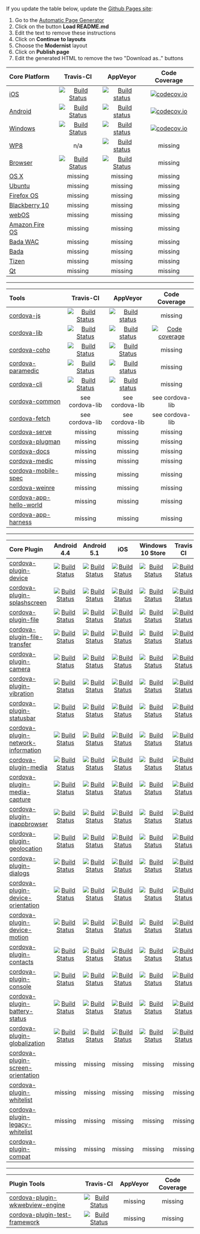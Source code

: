 If you update the table below, update the [Github Pages site](http://cordova.github.io/cordova-status):

1. Go to the [Automatic Page Generator](https://github.com/cordova/cordova-status/generated_pages/new)
2. Click on the button **Load README.md**
3. Edit the text to remove these instructions
4. Click on **Continue to layouts**
5. Choose the **Modernist** layout
6. Click on **Publish page**
7. Edit the generated HTML to remove the two "Download as.." buttons


| Core Platform | Travis-CI     | AppVeyor      | Code Coverage |
| :--- | :---: | :---: | :---: |
| [iOS](https://github.com/apache/cordova-ios)  | [![Build Status](https://travis-ci.org/apache/cordova-ios.svg?branch=master)](https://travis-ci.org/apache/cordova-ios)  | [![Build status](https://ci.appveyor.com/api/projects/status/github/apache/cordova-ios?branch=master)](https://ci.appveyor.com/project/Humbedooh/cordova-ios) |[![codecov.io](https://codecov.io/github/apache/cordova-ios/coverage.svg?branch=master)](https://codecov.io/github/apache/cordova-ios?branch=master)  |
| [Android](https://github.com/apache/cordova-android)  | [![Build Status](https://travis-ci.org/apache/cordova-android.svg?branch=master)](https://travis-ci.org/apache/cordova-android)  | [![Build status](https://ci.appveyor.com/api/projects/status/github/apache/cordova-android?branch=master)](https://ci.appveyor.com/project/Humbedooh/cordova-android) | [![codecov.io](https://codecov.io/github/apache/cordova-android/coverage.svg?branch=master)](https://codecov.io/github/apache/cordova-android?branch=master)  |
| [Windows](https://github.com/apache/cordova-windows) | [![Build Status](https://travis-ci.org/apache/cordova-windows.svg?branch=master)](https://travis-ci.org/apache/cordova-windows) | [![Build status](https://ci.appveyor.com/api/projects/status/19h1fq0lyvwtei05/branch/master)](https://ci.appveyor.com/project/Humbedooh/cordova-windows/branch/master) | [![codecov.io](https://codecov.io/github/apache/cordova-windows/coverage.svg?branch=master)](https://codecov.io/github/apache/cordova-windows?branch=master) |
| [WP8](https://github.com/apache/cordova-wp8) | n/a | [![Build status](https://ci.appveyor.com/api/projects/status/apoby7i5j5xnmhy2/branch/master)](https://ci.appveyor.com/project/Humbedooh/cordova-wp8/branch/master) | missing |
| [Browser](https://github.com/apache/cordova-browser) | [![Build Status](https://travis-ci.org/apache/cordova-browser.svg)](https://travis-ci.org/apache/cordova-browser) | [![Build Status](https://ci.appveyor.com/api/projects/status/4oan2jjn7nlgfay3/branch/master?svg=true)](https://ci.appveyor.com/api/projects/status/4oan2jjn7nlgfay3/branch/master?svg=true) | missing |
| [OS X](https://github.com/apache/cordova-osx) | missing | missing | missing |
| [Ubuntu](https://github.com/apache/cordova-ubuntu) | missing | missing | missing |
| [Firefox OS](https://github.com/apache/cordova-firefoxos) | missing | missing | missing |
| [Blackberry 10](https://github.com/apache/cordova-blackberry) | missing | missing | missing |
| [webOS](https://github.com/apache/cordova-webos) | missing | missing | missing |
| [Amazon Fire OS](https://github.com/apache/cordova-amazon-fireos) | missing | missing | missing |
| [Bada WAC](https://github.com/apache/cordova-bada-wac) | missing | missing | missing |
| [Bada](https://github.com/apache/cordova-bada) | missing | missing | missing |
| [Tizen](https://github.com/apache/cordova-tizen) | missing | missing | missing |
| [Qt](https://github.com/apache/cordova-qt) | missing | missing | missing |

---

| Tools         | Travis-CI     | AppVeyor      | Code Coverage |
| :--- | :-: | :-: | :-: |
| [cordova-js](https://github.com/apache/cordova-js)    | [![Build Status](https://travis-ci.org/apache/cordova-js.svg?branch=master)](https://travis-ci.org/apache/cordova-js) | [![Build status](https://ci.appveyor.com/api/projects/status/github/apache/cordova-js?branch=master&svg=true)](https://ci.appveyor.com/project/Humbedooh/cordova-js/branch/master) | missing |
| [cordova-lib](https://github.com/apache/cordova-lib/tree/master/cordova-lib) | [![Build Status](https://travis-ci.org/apache/cordova-lib.svg?branch=master)](https://travis-ci.org/apache/cordova-lib) | [![Build status](https://ci.appveyor.com/api/projects/status/hovrl5rwj03co6oa/branch/master?svg=true)](https://ci.appveyor.com/project/ApacheSoftwareFoundation/cordova-lib/branch/master) | [![Code coverage](https://codecov.io/github/apache/cordova-lib/coverage.svg?branch=master)](https://codecov.io/github/apache/cordova-lib?branch=master) |
| [cordova-coho](https://github.com/apache/cordova-coho) | [![Build Status](https://travis-ci.org/apache/cordova-coho.svg?branch=master)](https://travis-ci.org/apache/cordova-coho) | [![Build Status](https://ci.appveyor.com/api/projects/status/1y9yh5ys72h6l5sy)](https://ci.appveyor.com/project/stumped2/cordova-coho) | missing |
| [cordova-paramedic](https://github.com/apache/cordova-paramedic) | [![Build Status](https://travis-ci.org/apache/cordova-paramedic.svg?branch=master)](https://travis-ci.org/apache/cordova-paramedic) | [![Build status](https://ci.appveyor.com/api/projects/status/iufmfjo0j0dd4c1w?svg=true)](https://ci.appveyor.com/project/ApacheSoftwareFoundation/cordova-paramedic) | missing |
| [cordova-cli](https://github.com/apache/cordova-cli) | [![Build Status](https://travis-ci.org/apache/cordova-cli.svg?branch=master)](https://travis-ci.org/apache/cordova-cli) | [![Build status](https://ci.appveyor.com/api/projects/status/github/apache/cordova-cli?branch=master)](https://ci.appveyor.com/project/ApacheSoftwareFoundation/cordova-cli) | missing |
| [cordova-common](https://github.com/apache/cordova-lib/tree/master/cordova-common) | see cordova-lib | see cordova-lib | see cordova-lib |
| [cordova-fetch](https://github.com/apache/cordova-lib/tree/master/cordova-fetch) | see cordova-lib | see cordova-lib | see cordova-lib |
| [cordova-serve](https://github.com/apache/cordova-lib/tree/master/cordova-serve) | missing | missing | missing |
| [cordova-plugman](https://github.com/apache/cordova-plugman) | missing | missing | missing |
| [cordova-docs](https://github.com/apache/cordova-docs) | missing | missing | missing |
| [cordova-medic](https://github.com/apache/cordova-medic) | missing | missing | missing |
| [cordova-mobile-spec](https://github.com/apache/cordova-mobile-spec) | missing | missing | missing |
| [cordova-weinre](https://github.com/apache/cordova-weinre) | missing | missing | missing |
| [cordova-app-hello-world](https://github.com/apache/cordova-app-hello-world) | missing | missing | missing |
| [cordova-app-harness](https://github.com/apache/cordova-app-harness) | missing | missing | missing |

---

| Core Plugin | Android 4.4 | Android 5.1 |iOS| Windows 10 Store | Travis CI |
| :--- |:---:|:---:|:---:|:---:|:---:|
| [cordova-plugin-device](https://github.com/apache/cordova-plugin-device) |[![Build Status](http://cordova-ci.cloudapp.net:8080/buildStatus/icon?job=cordova-periodic-build/PLATFORM=android-4.4,PLUGIN=cordova-plugin-device)](http://cordova-ci.cloudapp.net:8080/job/cordova-periodic-build/PLATFORM=android-4.4,PLUGIN=cordova-plugin-device/)|[![Build Status](http://cordova-ci.cloudapp.net:8080/buildStatus/icon?job=cordova-periodic-build/PLATFORM=android-5.1,PLUGIN=cordova-plugin-device)](http://cordova-ci.cloudapp.net:8080/job/cordova-periodic-build/PLATFORM=android-5.1,PLUGIN=cordova-plugin-device/)|[![Build Status](http://cordova-ci.cloudapp.net:8080/buildStatus/icon?job=cordova-periodic-build/PLATFORM=ios,PLUGIN=cordova-plugin-device)](http://cordova-ci.cloudapp.net:8080/job/cordova-periodic-build/PLATFORM=ios,PLUGIN=cordova-plugin-device/)|[![Build Status](http://cordova-ci.cloudapp.net:8080/buildStatus/icon?job=cordova-periodic-build/PLATFORM=windows-10-store,PLUGIN=cordova-plugin-device)](http://cordova-ci.cloudapp.net:8080/job/cordova-periodic-build/PLATFORM=windows-10-store,PLUGIN=cordova-plugin-device/)|[![Build Status](https://travis-ci.org/apache/cordova-plugin-device.svg?branch=master)](https://travis-ci.org/apache/cordova-plugin-device) |
| [cordova-plugin-splashscreen](https://github.com/apache/cordova-plugin-splashscreen) |[![Build Status](http://cordova-ci.cloudapp.net:8080/buildStatus/icon?job=cordova-periodic-build/PLATFORM=android-4.4,PLUGIN=cordova-plugin-splashscreen)](http://cordova-ci.cloudapp.net:8080/job/cordova-periodic-build/PLATFORM=android-4.4,PLUGIN=cordova-plugin-splashscreen/)|[![Build Status](http://cordova-ci.cloudapp.net:8080/buildStatus/icon?job=cordova-periodic-build/PLATFORM=android-5.1,PLUGIN=cordova-plugin-splashscreen)](http://cordova-ci.cloudapp.net:8080/job/cordova-periodic-build/PLATFORM=android-5.1,PLUGIN=cordova-plugin-splashscreen/)|[![Build Status](http://cordova-ci.cloudapp.net:8080/buildStatus/icon?job=cordova-periodic-build/PLATFORM=ios,PLUGIN=cordova-plugin-splashscreen)](http://cordova-ci.cloudapp.net:8080/job/cordova-periodic-build/PLATFORM=ios,PLUGIN=cordova-plugin-splashscreen/)|[![Build Status](http://cordova-ci.cloudapp.net:8080/buildStatus/icon?job=cordova-periodic-build/PLATFORM=windows-10-store,PLUGIN=cordova-plugin-splashscreen)](http://cordova-ci.cloudapp.net:8080/job/cordova-periodic-build/PLATFORM=windows-10-store,PLUGIN=cordova-plugin-splashscreen/)|[![Build Status](https://travis-ci.org/apache/cordova-plugin-splashscreen.svg?branch=master)](https://travis-ci.org/apache/cordova-plugin-splashscreen) |
| [cordova-plugin-file](https://github.com/apache/cordova-plugin-file) |[![Build Status](http://cordova-ci.cloudapp.net:8080/buildStatus/icon?job=cordova-periodic-build/PLATFORM=android-4.4,PLUGIN=cordova-plugin-file)](http://cordova-ci.cloudapp.net:8080/job/cordova-periodic-build/PLATFORM=android-4.4,PLUGIN=cordova-plugin-file/)|[![Build Status](http://cordova-ci.cloudapp.net:8080/buildStatus/icon?job=cordova-periodic-build/PLATFORM=android-5.1,PLUGIN=cordova-plugin-file)](http://cordova-ci.cloudapp.net:8080/job/cordova-periodic-build/PLATFORM=android-5.1,PLUGIN=cordova-plugin-file/)|[![Build Status](http://cordova-ci.cloudapp.net:8080/buildStatus/icon?job=cordova-periodic-build/PLATFORM=ios,PLUGIN=cordova-plugin-file)](http://cordova-ci.cloudapp.net:8080/job/cordova-periodic-build/PLATFORM=ios,PLUGIN=cordova-plugin-file/)|[![Build Status](http://cordova-ci.cloudapp.net:8080/buildStatus/icon?job=cordova-periodic-build/PLATFORM=windows-10-store,PLUGIN=cordova-plugin-file)](http://cordova-ci.cloudapp.net:8080/job/cordova-periodic-build/PLATFORM=windows-10-store,PLUGIN=cordova-plugin-file/)|[![Build Status](https://travis-ci.org/apache/cordova-plugin-file.svg?branch=master)](https://travis-ci.org/apache/cordova-plugin-file) |
| [cordova-plugin-file-transfer](https://github.com/apache/cordova-plugin-file-transfer) |[![Build Status](http://cordova-ci.cloudapp.net:8080/buildStatus/icon?job=cordova-periodic-build/PLATFORM=android-4.4,PLUGIN=cordova-plugin-file-transfer)](http://cordova-ci.cloudapp.net:8080/job/cordova-periodic-build/PLATFORM=android-4.4,PLUGIN=cordova-plugin-file-transfer/)|[![Build Status](http://cordova-ci.cloudapp.net:8080/buildStatus/icon?job=cordova-periodic-build/PLATFORM=android-5.1,PLUGIN=cordova-plugin-file-transfer)](http://cordova-ci.cloudapp.net:8080/job/cordova-periodic-build/PLATFORM=android-5.1,PLUGIN=cordova-plugin-file-transfer/)|[![Build Status](http://cordova-ci.cloudapp.net:8080/buildStatus/icon?job=cordova-periodic-build/PLATFORM=ios,PLUGIN=cordova-plugin-file-transfer)](http://cordova-ci.cloudapp.net:8080/job/cordova-periodic-build/PLATFORM=ios,PLUGIN=cordova-plugin-file-transfer/)|[![Build Status](http://cordova-ci.cloudapp.net:8080/buildStatus/icon?job=cordova-periodic-build/PLATFORM=windows-10-store,PLUGIN=cordova-plugin-file-transfer)](http://cordova-ci.cloudapp.net:8080/job/cordova-periodic-build/PLATFORM=windows-10-store,PLUGIN=cordova-plugin-file-transfer/)|[![Build Status](https://travis-ci.org/apache/cordova-plugin-file-transfer.svg?branch=master)](https://travis-ci.org/apache/cordova-plugin-file-transfer) |
| [cordova-plugin-camera](https://github.com/apache/cordova-plugin-camera) |[![Build Status](http://cordova-ci.cloudapp.net:8080/buildStatus/icon?job=cordova-periodic-build/PLATFORM=android-4.4,PLUGIN=cordova-plugin-camera)](http://cordova-ci.cloudapp.net:8080/job/cordova-periodic-build/PLATFORM=android-4.4,PLUGIN=cordova-plugin-camera/)|[![Build Status](http://cordova-ci.cloudapp.net:8080/buildStatus/icon?job=cordova-periodic-build/PLATFORM=android-5.1,PLUGIN=cordova-plugin-camera)](http://cordova-ci.cloudapp.net:8080/job/cordova-periodic-build/PLATFORM=android-5.1,PLUGIN=cordova-plugin-camera/)|[![Build Status](http://cordova-ci.cloudapp.net:8080/buildStatus/icon?job=cordova-periodic-build/PLATFORM=ios,PLUGIN=cordova-plugin-camera)](http://cordova-ci.cloudapp.net:8080/job/cordova-periodic-build/PLATFORM=ios,PLUGIN=cordova-plugin-camera/)|[![Build Status](http://cordova-ci.cloudapp.net:8080/buildStatus/icon?job=cordova-periodic-build/PLATFORM=windows-10-store,PLUGIN=cordova-plugin-camera)](http://cordova-ci.cloudapp.net:8080/job/cordova-periodic-build/PLATFORM=windows-10-store,PLUGIN=cordova-plugin-camera/)|[![Build Status](https://travis-ci.org/apache/cordova-plugin-camera.svg?branch=master)](https://travis-ci.org/apache/cordova-plugin-camer) |
| [cordova-plugin-vibration](https://github.com/apache/cordova-plugin-vibration) |[![Build Status](http://cordova-ci.cloudapp.net:8080/buildStatus/icon?job=cordova-periodic-build/PLATFORM=android-4.4,PLUGIN=cordova-plugin-vibration)](http://cordova-ci.cloudapp.net:8080/job/cordova-periodic-build/PLATFORM=android-4.4,PLUGIN=cordova-plugin-vibration/)|[![Build Status](http://cordova-ci.cloudapp.net:8080/buildStatus/icon?job=cordova-periodic-build/PLATFORM=android-5.1,PLUGIN=cordova-plugin-vibration)](http://cordova-ci.cloudapp.net:8080/job/cordova-periodic-build/PLATFORM=android-5.1,PLUGIN=cordova-plugin-vibration/)|[![Build Status](http://cordova-ci.cloudapp.net:8080/buildStatus/icon?job=cordova-periodic-build/PLATFORM=ios,PLUGIN=cordova-plugin-vibration)](http://cordova-ci.cloudapp.net:8080/job/cordova-periodic-build/PLATFORM=ios,PLUGIN=cordova-plugin-vibration/)|[![Build Status](http://cordova-ci.cloudapp.net:8080/buildStatus/icon?job=cordova-periodic-build/PLATFORM=windows-10-store,PLUGIN=cordova-plugin-vibration)](http://cordova-ci.cloudapp.net:8080/job/cordova-periodic-build/PLATFORM=windows-10-store,PLUGIN=cordova-plugin-vibration/)|[![Build Status](https://travis-ci.org/apache/cordova-plugin-vibration.svg?branch=master)](https://travis-ci.org/apache/cordova-plugin-vibration) |
| [cordova-plugin-statusbar](https://github.com/apache/cordova-plugin-statusbar) |[![Build Status](http://cordova-ci.cloudapp.net:8080/buildStatus/icon?job=cordova-periodic-build/PLATFORM=android-4.4,PLUGIN=cordova-plugin-statusbar)](http://cordova-ci.cloudapp.net:8080/job/cordova-periodic-build/PLATFORM=android-4.4,PLUGIN=cordova-plugin-statusbar/)|[![Build Status](http://cordova-ci.cloudapp.net:8080/buildStatus/icon?job=cordova-periodic-build/PLATFORM=android-5.1,PLUGIN=cordova-plugin-statusbar)](http://cordova-ci.cloudapp.net:8080/job/cordova-periodic-build/PLATFORM=android-5.1,PLUGIN=cordova-plugin-statusbar/)|[![Build Status](http://cordova-ci.cloudapp.net:8080/buildStatus/icon?job=cordova-periodic-build/PLATFORM=ios,PLUGIN=cordova-plugin-statusbar)](http://cordova-ci.cloudapp.net:8080/job/cordova-periodic-build/PLATFORM=ios,PLUGIN=cordova-plugin-statusbar/)|[![Build Status](http://cordova-ci.cloudapp.net:8080/buildStatus/icon?job=cordova-periodic-build/PLATFORM=windows-10-store,PLUGIN=cordova-plugin-statusbar)](http://cordova-ci.cloudapp.net:8080/job/cordova-periodic-build/PLATFORM=windows-10-store,PLUGIN=cordova-plugin-statusbar/)|[![Build Status](https://travis-ci.org/apache/cordova-plugin-statusbar.svg?branch=master)](https://travis-ci.org/apache/cordova-plugin-statusbar) |
| [cordova-plugin-network-information](https://github.com/apache/cordova-plugin-network-information) |[![Build Status](http://cordova-ci.cloudapp.net:8080/buildStatus/icon?job=cordova-periodic-build/PLATFORM=android-4.4,PLUGIN=cordova-plugin-network-information)](http://cordova-ci.cloudapp.net:8080/job/cordova-periodic-build/PLATFORM=android-4.4,PLUGIN=cordova-plugin-network-information/)|[![Build Status](http://cordova-ci.cloudapp.net:8080/buildStatus/icon?job=cordova-periodic-build/PLATFORM=android-5.1,PLUGIN=cordova-plugin-network-information)](http://cordova-ci.cloudapp.net:8080/job/cordova-periodic-build/PLATFORM=android-5.1,PLUGIN=cordova-plugin-network-information/)|[![Build Status](http://cordova-ci.cloudapp.net:8080/buildStatus/icon?job=cordova-periodic-build/PLATFORM=ios,PLUGIN=cordova-plugin-network-information)](http://cordova-ci.cloudapp.net:8080/job/cordova-periodic-build/PLATFORM=ios,PLUGIN=cordova-plugin-network-information/)|[![Build Status](http://cordova-ci.cloudapp.net:8080/buildStatus/icon?job=cordova-periodic-build/PLATFORM=windows-10-store,PLUGIN=cordova-plugin-network-information)](http://cordova-ci.cloudapp.net:8080/job/cordova-periodic-build/PLATFORM=windows-10-store,PLUGIN=cordova-plugin-network-information/)|[![Build Status](https://travis-ci.org/apache/cordova-plugin-network-information.svg?branch=master)](https://travis-ci.org/apache/cordova-plugin-network-information) |
| [cordova-plugin-media](https://github.com/apache/cordova-plugin-media) |[![Build Status](http://cordova-ci.cloudapp.net:8080/buildStatus/icon?job=cordova-periodic-build/PLATFORM=android-4.4,PLUGIN=cordova-plugin-media)](http://cordova-ci.cloudapp.net:8080/job/cordova-periodic-build/PLATFORM=android-4.4,PLUGIN=cordova-plugin-media/)|[![Build Status](http://cordova-ci.cloudapp.net:8080/buildStatus/icon?job=cordova-periodic-build/PLATFORM=android-5.1,PLUGIN=cordova-plugin-media)](http://cordova-ci.cloudapp.net:8080/job/cordova-periodic-build/PLATFORM=android-5.1,PLUGIN=cordova-plugin-media/)|[![Build Status](http://cordova-ci.cloudapp.net:8080/buildStatus/icon?job=cordova-periodic-build/PLATFORM=ios,PLUGIN=cordova-plugin-media)](http://cordova-ci.cloudapp.net:8080/job/cordova-periodic-build/PLATFORM=ios,PLUGIN=cordova-plugin-media/)|[![Build Status](http://cordova-ci.cloudapp.net:8080/buildStatus/icon?job=cordova-periodic-build/PLATFORM=windows-10-store,PLUGIN=cordova-plugin-media)](http://cordova-ci.cloudapp.net:8080/job/cordova-periodic-build/PLATFORM=windows-10-store,PLUGIN=cordova-plugin-media/)|[![Build Status](https://travis-ci.org/apache/cordova-plugin-media.svg?branch=master)](https://travis-ci.org/apache/cordova-plugin-media) |
| [cordova-plugin-media-capture](https://github.com/apache/cordova-plugin-media-capture) |[![Build Status](http://cordova-ci.cloudapp.net:8080/buildStatus/icon?job=cordova-periodic-build/PLATFORM=android-4.4,PLUGIN=cordova-plugin-media-capture)](http://cordova-ci.cloudapp.net:8080/job/cordova-periodic-build/PLATFORM=android-4.4,PLUGIN=cordova-plugin-media-capture/)|[![Build Status](http://cordova-ci.cloudapp.net:8080/buildStatus/icon?job=cordova-periodic-build/PLATFORM=android-5.1,PLUGIN=cordova-plugin-media-capture)](http://cordova-ci.cloudapp.net:8080/job/cordova-periodic-build/PLATFORM=android-5.1,PLUGIN=cordova-plugin-media-capture/)|[![Build Status](http://cordova-ci.cloudapp.net:8080/buildStatus/icon?job=cordova-periodic-build/PLATFORM=ios,PLUGIN=cordova-plugin-media-capture)](http://cordova-ci.cloudapp.net:8080/job/cordova-periodic-build/PLATFORM=ios,PLUGIN=cordova-plugin-media-capture/)|[![Build Status](http://cordova-ci.cloudapp.net:8080/buildStatus/icon?job=cordova-periodic-build/PLATFORM=windows-10-store,PLUGIN=cordova-plugin-media-capture)](http://cordova-ci.cloudapp.net:8080/job/cordova-periodic-build/PLATFORM=windows-10-store,PLUGIN=cordova-plugin-media-capture/)|[![Build Status](https://travis-ci.org/apache/cordova-plugin-media-capture.svg?branch=master)](https://travis-ci.org/apache/cordova-plugin-media-capture) |
| [cordova-plugin-inappbrowser](https://github.com/apache/cordova-plugin-inappbrowser) |[![Build Status](http://cordova-ci.cloudapp.net:8080/buildStatus/icon?job=cordova-periodic-build/PLATFORM=android-4.4,PLUGIN=cordova-plugin-inappbrowser)](http://cordova-ci.cloudapp.net:8080/job/cordova-periodic-build/PLATFORM=android-4.4,PLUGIN=cordova-plugin-inappbrowser/)|[![Build Status](http://cordova-ci.cloudapp.net:8080/buildStatus/icon?job=cordova-periodic-build/PLATFORM=android-5.1,PLUGIN=cordova-plugin-inappbrowser)](http://cordova-ci.cloudapp.net:8080/job/cordova-periodic-build/PLATFORM=android-5.1,PLUGIN=cordova-plugin-inappbrowser/)|[![Build Status](http://cordova-ci.cloudapp.net:8080/buildStatus/icon?job=cordova-periodic-build/PLATFORM=ios,PLUGIN=cordova-plugin-inappbrowser)](http://cordova-ci.cloudapp.net:8080/job/cordova-periodic-build/PLATFORM=ios,PLUGIN=cordova-plugin-inappbrowser/)|[![Build Status](http://cordova-ci.cloudapp.net:8080/buildStatus/icon?job=cordova-periodic-build/PLATFORM=windows-10-store,PLUGIN=cordova-plugin-inappbrowser)](http://cordova-ci.cloudapp.net:8080/job/cordova-periodic-build/PLATFORM=windows-10-store,PLUGIN=cordova-plugin-inappbrowser/)|[![Build Status](https://travis-ci.org/apache/cordova-plugin-inappbrowser.svg?branch=master)](https://travis-ci.org/apache/cordova-plugin-inappbrowser) |
| [cordova-plugin-geolocation](https://github.com/apache/cordova-plugin-geolocation) |[![Build Status](http://cordova-ci.cloudapp.net:8080/buildStatus/icon?job=cordova-periodic-build/PLATFORM=android-4.4,PLUGIN=cordova-plugin-geolocation)](http://cordova-ci.cloudapp.net:8080/job/cordova-periodic-build/PLATFORM=android-4.4,PLUGIN=cordova-plugin-geolocation/)|[![Build Status](http://cordova-ci.cloudapp.net:8080/buildStatus/icon?job=cordova-periodic-build/PLATFORM=android-5.1,PLUGIN=cordova-plugin-geolocation)](http://cordova-ci.cloudapp.net:8080/job/cordova-periodic-build/PLATFORM=android-5.1,PLUGIN=cordova-plugin-geolocation/)|[![Build Status](http://cordova-ci.cloudapp.net:8080/buildStatus/icon?job=cordova-periodic-build/PLATFORM=ios,PLUGIN=cordova-plugin-geolocation)](http://cordova-ci.cloudapp.net:8080/job/cordova-periodic-build/PLATFORM=ios,PLUGIN=cordova-plugin-geolocation/)|[![Build Status](http://cordova-ci.cloudapp.net:8080/buildStatus/icon?job=cordova-periodic-build/PLATFORM=windows-10-store,PLUGIN=cordova-plugin-geolocation)](http://cordova-ci.cloudapp.net:8080/job/cordova-periodic-build/PLATFORM=windows-10-store,PLUGIN=cordova-plugin-geolocation/)|[![Build Status](https://travis-ci.org/apache/cordova-plugin-geolocation.svg?branch=master)](https://travis-ci.org/apache/cordova-plugin-geolocation) |
| [cordova-plugin-dialogs](https://github.com/apache/cordova-plugin-dialogs) |[![Build Status](http://cordova-ci.cloudapp.net:8080/buildStatus/icon?job=cordova-periodic-build/PLATFORM=android-4.4,PLUGIN=cordova-plugin-dialogs)](http://cordova-ci.cloudapp.net:8080/job/cordova-periodic-build/PLATFORM=android-4.4,PLUGIN=cordova-plugin-dialogs/)|[![Build Status](http://cordova-ci.cloudapp.net:8080/buildStatus/icon?job=cordova-periodic-build/PLATFORM=android-5.1,PLUGIN=cordova-plugin-dialogs)](http://cordova-ci.cloudapp.net:8080/job/cordova-periodic-build/PLATFORM=android-5.1,PLUGIN=cordova-plugin-dialogs/)|[![Build Status](http://cordova-ci.cloudapp.net:8080/buildStatus/icon?job=cordova-periodic-build/PLATFORM=ios,PLUGIN=cordova-plugin-dialogs)](http://cordova-ci.cloudapp.net:8080/job/cordova-periodic-build/PLATFORM=ios,PLUGIN=cordova-plugin-dialogs/)|[![Build Status](http://cordova-ci.cloudapp.net:8080/buildStatus/icon?job=cordova-periodic-build/PLATFORM=windows-10-store,PLUGIN=cordova-plugin-dialogs)](http://cordova-ci.cloudapp.net:8080/job/cordova-periodic-build/PLATFORM=windows-10-store,PLUGIN=cordova-plugin-dialogs/)|[![Build Status](https://travis-ci.org/apache/cordova-plugin-dialogs.svg?branch=master)](https://travis-ci.org/apache/cordova-plugin-dialogs) |
| [cordova-plugin-device-orientation](https://github.com/apache/cordova-plugin-device-orientation) |[![Build Status](http://cordova-ci.cloudapp.net:8080/buildStatus/icon?job=cordova-periodic-build/PLATFORM=android-4.4,PLUGIN=cordova-plugin-device-orientation)](http://cordova-ci.cloudapp.net:8080/job/cordova-periodic-build/PLATFORM=android-4.4,PLUGIN=cordova-plugin-device-orientation/)|[![Build Status](http://cordova-ci.cloudapp.net:8080/buildStatus/icon?job=cordova-periodic-build/PLATFORM=android-5.1,PLUGIN=cordova-plugin-device-orientation)](http://cordova-ci.cloudapp.net:8080/job/cordova-periodic-build/PLATFORM=android-5.1,PLUGIN=cordova-plugin-device-orientation/)|[![Build Status](http://cordova-ci.cloudapp.net:8080/buildStatus/icon?job=cordova-periodic-build/PLATFORM=ios,PLUGIN=cordova-plugin-device-orientation)](http://cordova-ci.cloudapp.net:8080/job/cordova-periodic-build/PLATFORM=ios,PLUGIN=cordova-plugin-device-orientation/)|[![Build Status](http://cordova-ci.cloudapp.net:8080/buildStatus/icon?job=cordova-periodic-build/PLATFORM=windows-10-store,PLUGIN=cordova-plugin-device-orientation)](http://cordova-ci.cloudapp.net:8080/job/cordova-periodic-build/PLATFORM=windows-10-store,PLUGIN=cordova-plugin-device-orientation/)|[![Build Status](https://travis-ci.org/apache/cordova-plugin-device-orientation.svg?branch=master)](https://travis-ci.org/apache/cordova-plugin-device-orientation) |
| [cordova-plugin-device-motion](https://github.com/apache/cordova-plugin-device-motion) |[![Build Status](http://cordova-ci.cloudapp.net:8080/buildStatus/icon?job=cordova-periodic-build/PLATFORM=android-4.4,PLUGIN=cordova-plugin-device-motion)](http://cordova-ci.cloudapp.net:8080/job/cordova-periodic-build/PLATFORM=android-4.4,PLUGIN=cordova-plugin-device-motion/)|[![Build Status](http://cordova-ci.cloudapp.net:8080/buildStatus/icon?job=cordova-periodic-build/PLATFORM=android-5.1,PLUGIN=cordova-plugin-device-motion)](http://cordova-ci.cloudapp.net:8080/job/cordova-periodic-build/PLATFORM=android-5.1,PLUGIN=cordova-plugin-device-motion/)|[![Build Status](http://cordova-ci.cloudapp.net:8080/buildStatus/icon?job=cordova-periodic-build/PLATFORM=ios,PLUGIN=cordova-plugin-device-motion)](http://cordova-ci.cloudapp.net:8080/job/cordova-periodic-build/PLATFORM=ios,PLUGIN=cordova-plugin-device-motion/)|[![Build Status](http://cordova-ci.cloudapp.net:8080/buildStatus/icon?job=cordova-periodic-build/PLATFORM=windows-10-store,PLUGIN=cordova-plugin-device-motion)](http://cordova-ci.cloudapp.net:8080/job/cordova-periodic-build/PLATFORM=windows-10-store,PLUGIN=cordova-plugin-device-motion/)|[![Build Status](https://travis-ci.org/apache/cordova-plugin-device-motion.svg?branch=master)](https://travis-ci.org/apache/cordova-plugin-device-motion) |
| [cordova-plugin-contacts](https://github.com/apache/cordova-plugin-contacts) |[![Build Status](http://cordova-ci.cloudapp.net:8080/buildStatus/icon?job=cordova-periodic-build/PLATFORM=android-4.4,PLUGIN=cordova-plugin-contacts)](http://cordova-ci.cloudapp.net:8080/job/cordova-periodic-build/PLATFORM=android-4.4,PLUGIN=cordova-plugin-contacts/)|[![Build Status](http://cordova-ci.cloudapp.net:8080/buildStatus/icon?job=cordova-periodic-build/PLATFORM=android-5.1,PLUGIN=cordova-plugin-contacts)](http://cordova-ci.cloudapp.net:8080/job/cordova-periodic-build/PLATFORM=android-5.1,PLUGIN=cordova-plugin-contacts/)|[![Build Status](http://cordova-ci.cloudapp.net:8080/buildStatus/icon?job=cordova-periodic-build/PLATFORM=ios,PLUGIN=cordova-plugin-contacts)](http://cordova-ci.cloudapp.net:8080/job/cordova-periodic-build/PLATFORM=ios,PLUGIN=cordova-plugin-contacts/)|[![Build Status](http://cordova-ci.cloudapp.net:8080/buildStatus/icon?job=cordova-periodic-build/PLATFORM=windows-10-store,PLUGIN=cordova-plugin-contacts)](http://cordova-ci.cloudapp.net:8080/job/cordova-periodic-build/PLATFORM=windows-10-store,PLUGIN=cordova-plugin-contacts/)|[![Build Status](https://travis-ci.org/apache/cordova-plugin-contacts.svg?branch=master)](https://travis-ci.org/apache/cordova-plugin-contacts) |
| [cordova-plugin-console](https://github.com/apache/cordova-plugin-console) |[![Build Status](http://cordova-ci.cloudapp.net:8080/buildStatus/icon?job=cordova-periodic-build/PLATFORM=android-4.4,PLUGIN=cordova-plugin-console)](http://cordova-ci.cloudapp.net:8080/job/cordova-periodic-build/PLATFORM=android-4.4,PLUGIN=cordova-plugin-console/)|[![Build Status](http://cordova-ci.cloudapp.net:8080/buildStatus/icon?job=cordova-periodic-build/PLATFORM=android-5.1,PLUGIN=cordova-plugin-console)](http://cordova-ci.cloudapp.net:8080/job/cordova-periodic-build/PLATFORM=android-5.1,PLUGIN=cordova-plugin-console/)|[![Build Status](http://cordova-ci.cloudapp.net:8080/buildStatus/icon?job=cordova-periodic-build/PLATFORM=ios,PLUGIN=cordova-plugin-console)](http://cordova-ci.cloudapp.net:8080/job/cordova-periodic-build/PLATFORM=ios,PLUGIN=cordova-plugin-console/)|[![Build Status](http://cordova-ci.cloudapp.net:8080/buildStatus/icon?job=cordova-periodic-build/PLATFORM=windows-10-store,PLUGIN=cordova-plugin-console)](http://cordova-ci.cloudapp.net:8080/job/cordova-periodic-build/PLATFORM=windows-10-store,PLUGIN=cordova-plugin-console/)|[![Build Status](https://travis-ci.org/apache/cordova-plugin-console.svg?branch=master)](https://travis-ci.org/apache/cordova-plugin-console) |
| [cordova-plugin-battery-status](https://github.com/apache/cordova-plugin-battery-status) |[![Build Status](http://cordova-ci.cloudapp.net:8080/buildStatus/icon?job=cordova-periodic-build/PLATFORM=android-4.4,PLUGIN=cordova-plugin-battery-status)](http://cordova-ci.cloudapp.net:8080/job/cordova-periodic-build/PLATFORM=android-4.4,PLUGIN=cordova-plugin-battery-status/)|[![Build Status](http://cordova-ci.cloudapp.net:8080/buildStatus/icon?job=cordova-periodic-build/PLATFORM=android-5.1,PLUGIN=cordova-plugin-battery-status)](http://cordova-ci.cloudapp.net:8080/job/cordova-periodic-build/PLATFORM=android-5.1,PLUGIN=cordova-plugin-battery-status/)|[![Build Status](http://cordova-ci.cloudapp.net:8080/buildStatus/icon?job=cordova-periodic-build/PLATFORM=ios,PLUGIN=cordova-plugin-battery-status)](http://cordova-ci.cloudapp.net:8080/job/cordova-periodic-build/PLATFORM=ios,PLUGIN=cordova-plugin-battery-status/)|[![Build Status](http://cordova-ci.cloudapp.net:8080/buildStatus/icon?job=cordova-periodic-build/PLATFORM=windows-10-store,PLUGIN=cordova-plugin-battery-status)](http://cordova-ci.cloudapp.net:8080/job/cordova-periodic-build/PLATFORM=windows-10-store,PLUGIN=cordova-plugin-battery-status/)|[![Build Status](https://travis-ci.org/apache/cordova-plugin-battery-status.svg?branch=master)](https://travis-ci.org/apache/cordova-plugin-battery-status) |
| [cordova-plugin-globalization](https://github.com/apache/cordova-plugin-globalization) |[![Build Status](http://cordova-ci.cloudapp.net:8080/buildStatus/icon?job=cordova-periodic-build/PLATFORM=android-4.4,PLUGIN=cordova-plugin-globalization)](http://cordova-ci.cloudapp.net:8080/job/cordova-periodic-build/PLATFORM=android-4.4,PLUGIN=cordova-plugin-globalization/)|[![Build Status](http://cordova-ci.cloudapp.net:8080/buildStatus/icon?job=cordova-periodic-build/PLATFORM=android-5.1,PLUGIN=cordova-plugin-globalization)](http://cordova-ci.cloudapp.net:8080/job/cordova-periodic-build/PLATFORM=android-5.1,PLUGIN=cordova-plugin-globalization/)|[![Build Status](http://cordova-ci.cloudapp.net:8080/buildStatus/icon?job=cordova-periodic-build/PLATFORM=ios,PLUGIN=cordova-plugin-globalization)](http://cordova-ci.cloudapp.net:8080/job/cordova-periodic-build/PLATFORM=ios,PLUGIN=cordova-plugin-globalization/)|[![Build Status](http://cordova-ci.cloudapp.net:8080/buildStatus/icon?job=cordova-periodic-build/PLATFORM=windows-10-store,PLUGIN=cordova-plugin-globalization)](http://cordova-ci.cloudapp.net:8080/job/cordova-periodic-build/PLATFORM=windows-10-store,PLUGIN=cordova-plugin-globalization/)|[![Build Status](https://travis-ci.org/apache/cordova-plugin-globalization.svg?branch=master)](https://travis-ci.org/apache/cordova-plugin-globalization) |
| [cordova-plugin-screen-orientation](https://github.com/apache/cordova-plugin-screen-orientation) | missing | missing | missing | missing | missing |
| [cordova-plugin-whitelist](https://github.com/apache/cordova-plugin-whitelist) | missing | missing | missing | missing | missing |
| [cordova-plugin-legacy-whitelist](https://github.com/apache/cordova-plugin-legacy-whitelist) | missing | missing | missing | missing | missing |
| [cordova-plugin-compat](https://github.com/apache/cordova-plugin-compat) | missing | missing | missing | missing | missing |


---

| Plugin Tools  | Travis-CI     | AppVeyor      | Code Coverage |
| :--- | :---: | :---: | :---: |
| [cordova-plugin-wkwebview-engine](https://github.com/apache/cordova-plugin-wkwebview-engine) | [![Build Status](https://travis-ci.org/apache/cordova-plugin-wkwebview-engine.svg?branch=master)](https://travis-ci.org/apache/cordova-plugin-wkwebview-engine) | missing | missing |
| [cordova-plugin-test-framework](https://github.com/apache/cordova-plugin-test-framework) | [![Build Status](https://travis-ci.org/apache/cordova-plugin-test-framework.svg?branch=master)](https://travis-ci.org/apache/cordova-plugin-test-framework) | missing | missing |
